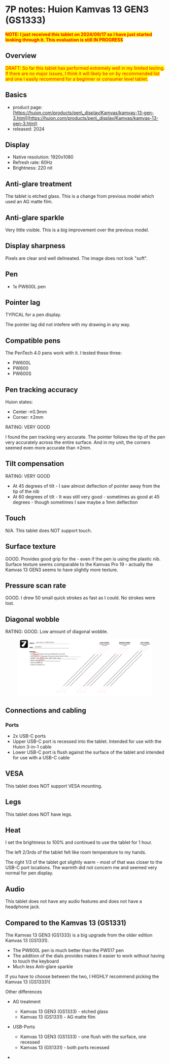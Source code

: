 # 7P notes: Huion Kamvas 13 GEN3 (GS1333)

<mark style="color:red;">**NOTE: I just received this tablet on 2024/09/17 so I have just started looking through it. This evaluation is still IN PROGRESS**</mark>

## Overview

<mark style="color:red;">DRAFT: So far this tablet has performed extremely well in my limited testing. If there are no major issues, I think it will likely be on by recommended list and one I easily recommend for a beginner or consumer level tablet.</mark>

## Basics

* product page: [https://huion.com/products/pen\_display/Kamvas/kamvas-13-gen-3.html](https://huion.com/products/pen\_display/Kamvas/kamvas-13-gen-3.html)
* released: 2024

## Display

* Native resolution: 1920x1080
* Refresh rate: 60Hz
* Brightness: 220 nit

## Anti-glare treatment

The tablet is etched glass. This is a change from previous model which used an AG matte film.

## Anti-glare sparkle

&#x20;Very little visible. This is a big improvement over the previous model.

## Display sharpness

Pixels are clear and well delineated. The image does not look "soft".

## Pen

* 1x PW600L pen

## Pointer lag

TYPICAL for a pen display.&#x20;

The pointer lag did not intefere with my drawing in any way.

## Compatible pens

The PenTech 4.0 pens work with it. I tested these three:

* PW600L
* PW600
* PW600S

## Pen tracking accuracy

Huion states:

* Center :±0.3mm
* Corner:  ±2mm

RATING: VERY GOOD

I found the pen tracking very accurate. The pointer follows the tip of the pen very accurately across the entire surface. And in my unit, the corners seemed even more accurate than ±2mm.&#x20;

## Tilt compensation

RATING: VERY GOOD

* At 45 degrees of tilt - I saw almost deflection of pointer away from the tip of the nib
* At 60 degrees of tilt - It was still very good - sometimes as good at 45 degrees - though sometimes I saw maybe a 1mm deflection

## Touch

N/A. This tablet does NOT support touch.

## Surface texture

GOOD. Provides good grip for the - even if the pen is using the plastic nib. Surface texture seems comparable to the Kamvas Pro 19 - actually the Kamvas 13 GEN3 seems to have slightly more texture.

## Pressure scan rate

GOOD. I drew 50 small quick strokes as fast as I could. No strokes were lost.&#x20;

## Diagonal wobble

RATING: GOOD. Low amount of diagonal wobble.

<figure><img src="../../../.gitbook/assets/Diag Wobble Huion Kamvas 13 GEN3 (GS1333) 2024_09_18.png" alt=""><figcaption></figcaption></figure>



## Connections and cabling

### Ports

* 2x USB-C ports
* Upper USB-C port is recessed into the tablet. Intended for use with the Huion 3-in-1 cable
* Lower USB-C port is flush against the surface of the tablet and intended for use with a USB-C cable

## VESA

This tablet does NOT support VESA mounting.

## Legs

This tablet does NOT have legs.

## Heat

I set the brightness to 100% and continued to use the tablet for 1 hour.

The left 2/3rds of the tablet felt like room temperature to my hands.

The right 1/3 of the tablet got slightly  warm - most of that was closer to the USB-C port locations. The warmth did not concern me and seemed very normal for pen display.&#x20;

## Audio

This tablet does not have any audio features and does not have a headphone jack.

## Compared to the Kamvas 13 (GS1331)

The Kamvas 13 GEN3 (GS1333) is a big upgrade from the older edition Kamvas 13 (GS1331).

* The PW600L pen is much better than the PW517 pen
* The addition of the dials provides makes it easier to work without having to touch the keyboard
* Much less Anti-glare sparkle

If you have to choose between the two, I HIGHLY recommend picking the Kamvas 13 (GS13331(

Other differences

* AG treatment
  * Kamvas 13 GEN3 (GS1333) - etched glass
  * Kamvas 13 (GS1331) - AG matte film
* USB-Ports
  * Kamvas 13 GEN3 (GS1333) - one flush with the surface, one recessed
  * Kamvas 13 (GS1331) - both ports recessed



* &#x20;

